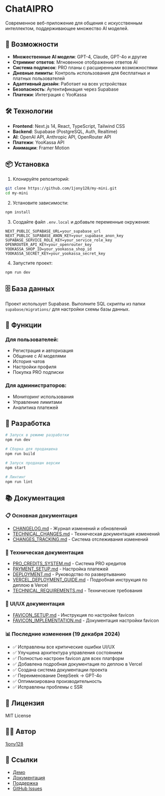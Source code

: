 # ChatAIPRO

Современное веб-приложение для общения с искусственным интеллектом, поддерживающее множество AI моделей.

## 🚀 Возможности

- **Множественные AI модели**: GPT-4, Claude, GPT-4o и другие
- **Стриминг ответов**: Мгновенное отображение ответов AI
- **Система подписок**: PRO планы с расширенными возможностями
- **Дневные лимиты**: Контроль использования для бесплатных и платных пользователей
- **Адаптивный дизайн**: Работает на всех устройствах
- **Безопасность**: Аутентификация через Supabase
- **Платежи**: Интеграция с YooKassa

## 🛠 Технологии

- **Frontend**: Next.js 14, React, TypeScript, Tailwind CSS
- **Backend**: Supabase (PostgreSQL, Auth, Realtime)
- **AI**: OpenAI API, Anthropic API, OpenRouter API
- **Платежи**: YooKassa API
- **Анимации**: Framer Motion

## 📦 Установка

1. Клонируйте репозиторий:
```bash
git clone https://github.com/1jony128/my-mini.git
cd my-mini
```

2. Установите зависимости:
```bash
npm install
```

3. Создайте файл `.env.local` и добавьте переменные окружения:
```env
NEXT_PUBLIC_SUPABASE_URL=your_supabase_url
NEXT_PUBLIC_SUPABASE_ANON_KEY=your_supabase_anon_key
SUPABASE_SERVICE_ROLE_KEY=your_service_role_key
OPENROUTER_API_KEY=your_openrouter_key
YOOKASSA_SHOP_ID=your_yookassa_shop_id
YOOKASSA_SECRET_KEY=your_yookassa_secret_key
```

4. Запустите проект:
```bash
npm run dev
```

## 🗄 База данных

Проект использует Supabase. Выполните SQL скрипты из папки `supabase/migrations/` для настройки схемы базы данных.

## 📱 Функции

### Для пользователей:
- Регистрация и авторизация
- Общение с AI моделями
- История чатов
- Настройки профиля
- Покупка PRO подписки

### Для администраторов:
- Мониторинг использования
- Управление лимитами
- Аналитика платежей

## 🔧 Разработка

```bash
# Запуск в режиме разработки
npm run dev

# Сборка для продакшена
npm run build

# Запуск продакшн версии
npm start

# Линтинг
npm run lint
```

## 📚 Документация

### 📋 Основная документация
- [CHANGELOG.md](./CHANGELOG.md) - Журнал изменений и обновлений
- [TECHNICAL_CHANGES.md](./TECHNICAL_CHANGES.md) - Техническая документация изменений
- [CHANGES_TRACKING.md](./CHANGES_TRACKING.md) - Система отслеживания изменений

### 🔧 Техническая документация
- [PRO_CREDITS_SYSTEM.md](./PRO_CREDITS_SYSTEM.md) - Система PRO кредитов
- [PAYMENT_SETUP.md](./PAYMENT_SETUP.md) - Настройка платежей
- [DEPLOYMENT.md](./DEPLOYMENT.md) - Руководство по развертыванию
- [VERCEL_DEPLOYMENT_GUIDE.md](./VERCEL_DEPLOYMENT_GUIDE.md) - Подробная инструкция по деплою в Vercel
- [TECHNICAL_REQUIREMENTS.md](./TECHNICAL_REQUIREMENTS.md) - Технические требования

### 🎨 UI/UX документация
- [FAVICON_SETUP.md](./FAVICON_SETUP.md) - Инструкция по настройке favicon
- [FAVICON_IMPLEMENTATION.md](./FAVICON_IMPLEMENTATION.md) - Документация настройки favicon

### 📊 Последние изменения (19 декабря 2024)
- ✅ Исправлены все критические ошибки UI/UX
- ✅ Улучшена архитектура управления состоянием
- ✅ Полностью настроен favicon для всех платформ
- ✅ Добавлена подробная документация по деплою в Vercel
- ✅ Создана система документации проекта
- ✅ Переименование DeepSeek → GPT-4o
- ✅ Оптимизирована производительность
- ✅ Исправлены проблемы с SSR

## 📄 Лицензия

MIT License

## 👨‍💻 Автор

[1jony128](https://github.com/1jony128)

## 🔗 Ссылки

- [Демо](https://your-demo-url.com)
- [Документация](https://your-docs-url.com)
- [Поддержка](mailto:esevcov097@gmail.com)
- [GitHub Issues](https://github.com/1jony128/my-mini/issues)

